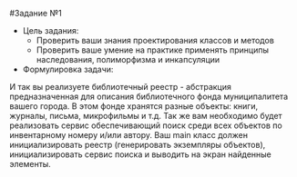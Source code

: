 #Задание №1
- Цель задания:
    - Проверить ваши знания проектирования классов и методов
    - Проверить ваше умение на практике применять принципы наследования, полиморфизма и инкапсуляции
- Формулировка задачи:

И так вы реализуете библиотечный реестр - абстракция предназначенная
для описания библиотечного фонда муниципалитета вашего города. В этом фонде хранятся разные
объекты: книги, журналы, письма, микрофильмы и т.д. Так же вам необходимо будет реализовать
сервис обеспечивающий поиск среди всех объектов по инвентарному номеру и/или автору. Ваш main класс должен инициализировать
реестр (генерировать экземпляры объектов), инициализировать сервис поиска и выводить на экран найденные элементы.


